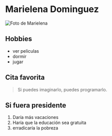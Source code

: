 # Marielena Dominguez

![Foto de Marielena](https://scontent.flim5-2.fna.fbcdn.net/v/t1.0-1/p160x160/69095542_2417647518478120_6376135180070944768_n.jpg?_nc_cat=101&_nc_oc=AQn-gQetGdR7VkoiCF3OFFR8oIM1rhE-m2ZFfBvjbJpckCm9QPI_TDMABPetX6VHn_k&_nc_ht=scontent.flim5-2.fna&oh=b1dd22fcc64aba3bface361eb4f29b1d&oe=5E57ABC5 "Foto de Marielena")

## Hobbies

* ver peliculas
* dormir
* jugar

## Cita favorita
> Si puedes imaginarlo, puedes programarlo. 

## Si fuera presidente

1. Daría más vacaciones
2. Haría que la educación sea gratuita
3. erradicaría la pobreza